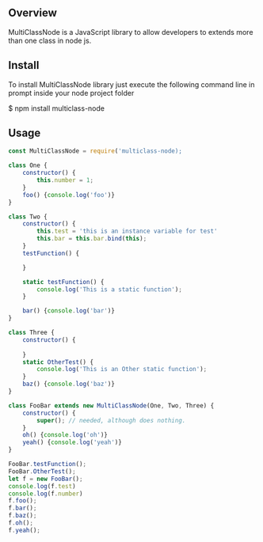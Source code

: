 ## Overview
  MultiClassNode is a JavaScript library to allow developers to extends more than one class in node js.

## Install
  To install MultiClassNode library just execute the following command line in prompt inside your node project folder

  $ npm install multiclass-node

## Usage
```javascript
const MultiClassNode = require('multiclass-node);

class One {
    constructor() {
        this.number = 1;
    }
    foo() {console.log('foo')}
}

class Two {
    constructor() {
        this.test = 'this is an instance variable for test'
        this.bar = this.bar.bind(this);
    }
    testFunction() {

    }

    static testFunction() {
        console.log('This is a static function');
    }

    bar() {console.log('bar')}
}

class Three {
    constructor() {
        
    }
    static OtherTest() {
        console.log('This is an Other static function');
    }
    baz() {console.log('baz')}
}

class FooBar extends new MultiClassNode(One, Two, Three) {
    constructor() {
        super(); // needed, although does nothing.
    }    
    oh() {console.log('oh')}
    yeah() {console.log('yeah')}
}

FooBar.testFunction();
FooBar.OtherTest();
let f = new FooBar();
console.log(f.test)
console.log(f.number)
f.foo();
f.bar();
f.baz();
f.oh();
f.yeah();
```
